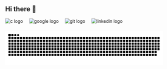 ## Hi there 👋

<!--
**RicardoMarinho-code/RicardoMarinho-code** is a ✨ _special_ ✨ repository because its `README.md` (this file) appears on your GitHub profile.

Here are some ideas to get you started:

- 🔭 I’m currently working on ...
- 🌱 I’m currently learning ...
- 👯 I’m looking to collaborate on ...
- 🤔 I’m looking for help with ...
- 💬 Ask me about ...
- 📫 How to reach me: ...
- 😄 Pronouns: ...
- ⚡ Fun fact: ...
-->
<div align="left">
  <img src="https://cdn.jsdelivr.net/gh/devicons/devicon/icons/c/c-original.svg" height="40" alt="c logo"  />
  <img width="12" />
  <img src="https://cdn.jsdelivr.net/gh/devicons/devicon/icons/google/google-original.svg" height="40" alt="google logo"  />
  <img width="12" />
  <img src="https://cdn.jsdelivr.net/gh/devicons/devicon/icons/git/git-original.svg" height="40" alt="git logo"  />
  <img width="12" />
  <img src="https://cdn.jsdelivr.net/gh/devicons/devicon/icons/linkedin/linkedin-original.svg" height="40" alt="linkedin logo"  />
</div>

###

<picture align="center">
  <source media="(prefers-color-scheme: dark)" srcset="https://raw.githubusercontent.com/RicardoMarinho-code/RicardoMarinho-code/output/github-contribution-grid-snake-dark.svg">
  <source media="(prefers-color-scheme: light)" srcset="https://raw.githubusercontent.com/RicardoMarinho-code/RicardoMarinho-code/output/github-contribution-grid-snake-dark.svg">
  <img align="center" alt="github contribution grid snake animation" src="https://raw.githubusercontent.com/RicardoMarinho-code/RicardoMarinho-code/output/github-contribution-grid-snake.svg">
</picture>
